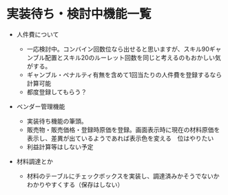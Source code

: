 # 実装待ち・検討中機能一覧

- 人件費について
  - 一応検討中。コンバイン回数位なら出せると思いますが、スキル90ギャンブル配置とスキル20のルーレット回数を同じと考えるのもおかしい気がする。
  - ギャンブル・ペナルティ有無を含めて1回当たりの人件費を登録するなら計算可能
  - 都度登録してもらう？

- ベンダー管理機能
  - 実装待ち機能の筆頭。
  - 販売物・販売価格・登録時原価を登録。画面表示時に現在の材料原価を表示し、差異が出ているようであれば表示色を変える　位はやりたい
  - 利益計算等はしない予定

- 材料調達とか
  - 材料のテーブルにチェックボックスを実装し、調達済みかそうでないかわかりやすくする（保存はしない）

